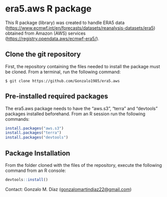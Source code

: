 # era5.aws R package

This R package (library) was created to handle ERA5 data
(<https://www.ecmwf.int/en/forecasts/datasets/reanalysis-datasets/era5>)
obtained from Amazon (AWS) services
(<https://registry.opendata.aws/ecmwf-era5/>).

## Clone the git repository

First, the repository containing the files needed to install the package
must be cloned. From a terminal, run the following command:

    $ git clone https://github.com/Gonzalo1985/era5.aws

## Pre-installed required packages

The era5.aws package needs to have the “aws.s3”, “terra” and “devtools”
packages installed beforehand. From an R session run the following
commands:

``` r
install.packages("aws.s3")
install.packages("terra")
install.packages("devtools")
```

## Package Installation

From the folder cloned with the files of the repository, execute the
following command from an R console:

``` r
devtools::install()
```

Contact: Gonzalo M. Díaz (<gonzalomartindiaz22@gmail.com>)
